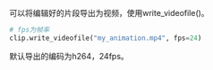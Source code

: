 
可以将编辑好的片段导出为视频，使用write_videofile()。

```Python
# fps为帧率
clip.write_videofile("my_animation.mp4", fps=24)
```

默认导出的编码为h264，24fps。